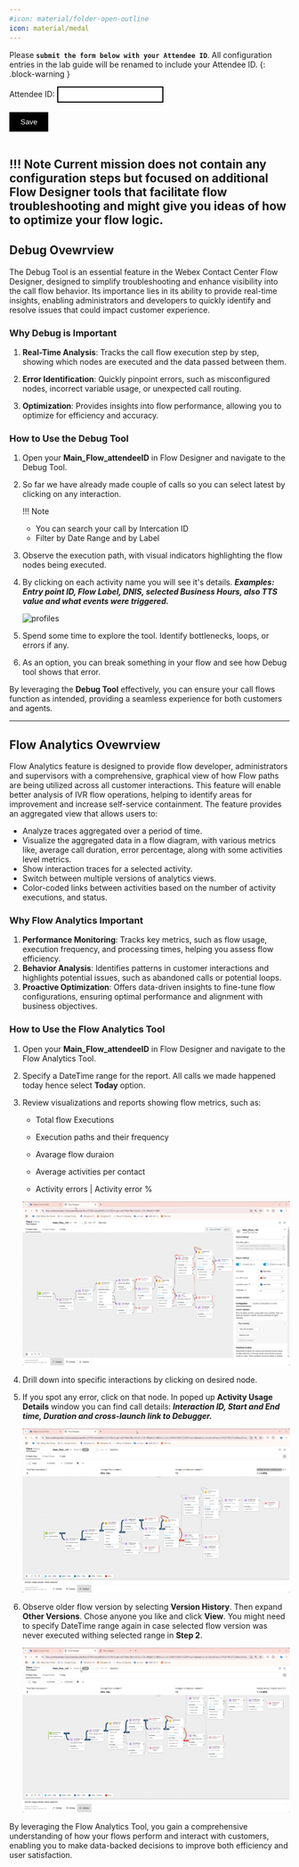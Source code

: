 ```yaml
---
#icon: material/folder-open-outline
icon: material/medal
---
```


<script>
 function update () {
    const form = document.forms['attendee-form'];
    if (form) {
      form.addEventListener('submit', function (event) {
        event.preventDefault();
        const inputs = Array.from(form.querySelectorAll('input'));
        const values = inputs.reduce((acc, input) => {
          acc[input.id + '_out'] = input.value;
          return acc;
        }, {});

        Object.entries(values).forEach(([id, value]) => {
          const elements = document.getElementsByClassName(id);
          Array.from(elements).forEach(element => {

            console.log(element.innerHTML);
            if(Number(element.innerHTML) > 99 ){
               console.log(`Got a 99+ attendee: ${element.innerHTML}`);
               element.innerHTML = value;
             }
            else{
               console.log(`Got a sub 99 attendee: ${element.innerHTML}`);
               if(element.innerHTML.includes('gmail.com'))
               {
                element.innerHTML = `0${value}`;
                }
               else{
                element.innerHTML = value;
               }
                }
          });
        });
        const attendeeIDInput = form.elements['attendeeID'];
       if (attendeeIDInput && attendeeIDInput.value !== 'Your_Attendee_ID') {
          localStorage.setItem('attendeeID', attendeeIDInput.value);
        }
      });
    }
  };
</script>
<style>
  /* Style for the button */
  button {
    background-color: black; /* Set the background color to black */
    color: white; /* Set the text color to white */
    border: none; /* Remove the border */
    padding: 10px 20px; /* Add some padding for better appearance */
    cursor: pointer; /* Show a pointer cursor on hover */
  }

   /* Style for the input element */
  input[type="text"] {
    border: 2px solid black; /* Set the border thickness to 2px */
    padding: 5px; /* Add some padding for better appearance */

</style>


 Please **`submit the form below with your Attendee ID`**. All configuration entries in the lab guide will be renamed to include your Attendee ID.
{: .block-warning }

<script>
document.forms["attendee-form"][1].value = localStorage.getItem("attendeeID") || "Your Attendee ID" 
</script>
<form id="attendee-form">
  <label for="attendee">Attendee ID:</label>
  <input type="text" id="attendee" name="attendee" onChange="update()"><br>
<br>
  <button onclick="update()">Save</button>
</form>

<br/>

!!! Note
    Current mission does not contain any configuration steps but focused on additional Flow Designer tools that facilitate flow troubleshooting and might give you ideas of how to optimize your flow logic.
---
## Debug Ovewrview

The Debug Tool is an essential feature in the Webex Contact Center Flow Designer, designed to simplify troubleshooting and enhance visibility into the call flow behavior. Its importance lies in its ability to provide real-time insights, enabling administrators and developers to quickly identify and resolve issues that could impact customer experience.

### Why Debug is Important

1. **Real-Time Analysis**: Tracks the call flow execution step by step, showing which nodes are executed and the data passed between them.

2. **Error Identification**: Quickly pinpoint errors, such as misconfigured nodes, incorrect variable usage, or unexpected call routing.

3. **Optimization**: Provides insights into flow performance, allowing you to optimize for efficiency and accuracy.

### How to Use the Debug Tool

1. Open your **Main_Flow_<w class = "attendee_out">attendeeID</w>** in Flow Designer and navigate to the Debug Tool.

2. So far we have already made couple of calls so you can select latest by clicking on any interaction.

    !!! Note
      - You can search your call by Intercation ID
      - Filter by Date Range and by Label

3. Observe the execution path, with visual indicators highlighting the flow nodes being executed.
4. By clicking on each activity name you will see it's details. ***Examples: Entry point ID, Flow Label, DNIS, selected Business Hours, also TTS value and what events were triggered.***

    ![profiles](../graphics/Lab1/FlowDebug1.gif)

5. Spend some time to explore the tool. Identify bottlenecks, loops, or errors if any. 
6. As an option, you can break something in your flow and see how Debug tool shows that error.

By leveraging the **Debug Tool** effectively, you can ensure your call flows function as intended, providing a seamless experience for both customers and agents.

---

## Flow Analytics Ovewrview

Flow Analytics feature is designed to provide flow developer, administrators and supervisors with a comprehensive, graphical view of how Flow paths are being utilized across all customer interactions. This feature will enable better analysis of IVR flow operations, helping to identify areas for improvement and increase self-service containment. The feature provides an aggregated view that allows users to:

  - Analyze traces aggregated over a period of time.
  - Visualize the aggregated data in a flow diagram, with various metrics like, average call duration, error percentage, along with some activities level metrics. 
  - Show interaction traces for a selected activity.
  - Switch between multiple versions of analytics views.
  - Color-coded links between activities based on the number of activity executions, and status.

### Why Flow Analytics Important

1. **Performance Monitoring**: Tracks key metrics, such as flow usage, execution frequency, and processing times, helping you assess flow efficiency.
2. **Behavior Analysis**: Identifies patterns in customer interactions and highlights potential issues, such as abandoned calls or potential loops.
3. **Proactive Optimization**: Offers data-driven insights to fine-tune flow configurations, ensuring optimal performance and alignment with business objectives.

### How to Use the Flow Analytics Tool

1. Open your **Main_Flow_<w class = "attendee_out">attendeeID</w>** in Flow Designer and navigate to the Flow Analytics Tool.

2. Specify a DateTime range for the report. All calls we made happened today hence select **Today** option.

3. Review visualizations and reports showing flow metrics, such as:
    
    - Total flow Executions
    
    - Execution paths and their frequency
    
    - Avarage flow duraion
    
    - Average activities per contact
    
    - Activity errors | Activity error %

    ![profiles](../graphics/Lab1/FlowAnalytics1.gif)

4. Drill down into specific interactions by clicking on desired node.

5. If you spot any error, click on that node. In poped up **Activity Usage Details** window you can find call details: ***Interaction ID, Start and End time, Duration and cross-launch link to Debugger.***

    ![profiles](../graphics/Lab1/FlowAnalytics2.gif)

6. Observe older flow version by selecting **Version History**. Then expand **Other Versions**. Chose anyone you like and click **View**. You might need to specify DateTime range again in case selected flow version was never executed withing selected range in **Step 2**.

    ![profiles](../graphics/Lab1/FlowAnalytics3.gif)

By leveraging the Flow Analytics Tool, you gain a comprehensive understanding of how your flows perform and interact with customers, enabling you to make data-backed decisions to improve both efficiency and user satisfaction.
